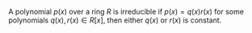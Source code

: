 A polynomial $p(x)$ over a ring $R$ is irreducible if $p(x) = q(x)r(x)$ for some polynomials $q(x), r(x) \in R[x]$, then either $q(x)$ or $r(x)$ is constant.

